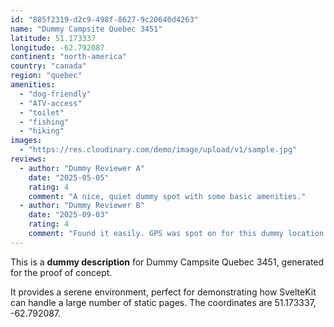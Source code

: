 ```yaml
---
id: "885f2319-d2c9-498f-8627-9c20640d4263"
name: "Dummy Campsite Quebec 3451"
latitude: 51.173337
longitude: -62.792087
continent: "north-america"
country: "canada"
region: "quebec"
amenities:
  - "dog-friendly"
  - "ATV-access"
  - "toilet"
  - "fishing"
  - "hiking"
images:
  - "https://res.cloudinary.com/demo/image/upload/v1/sample.jpg"
reviews:
  - author: "Dummy Reviewer A"
    date: "2025-05-05"
    rating: 4
    comment: "A nice, quiet dummy spot with some basic amenities."
  - author: "Dummy Reviewer B"
    date: "2025-09-03"
    rating: 4
    comment: "Found it easily. GPS was spot on for this dummy location."
---
```


This is a **dummy description** for Dummy Campsite Quebec 3451, generated for the proof of concept.

It provides a serene environment, perfect for demonstrating how SvelteKit can handle a large number of static pages. The coordinates are 51.173337, -62.792087.
